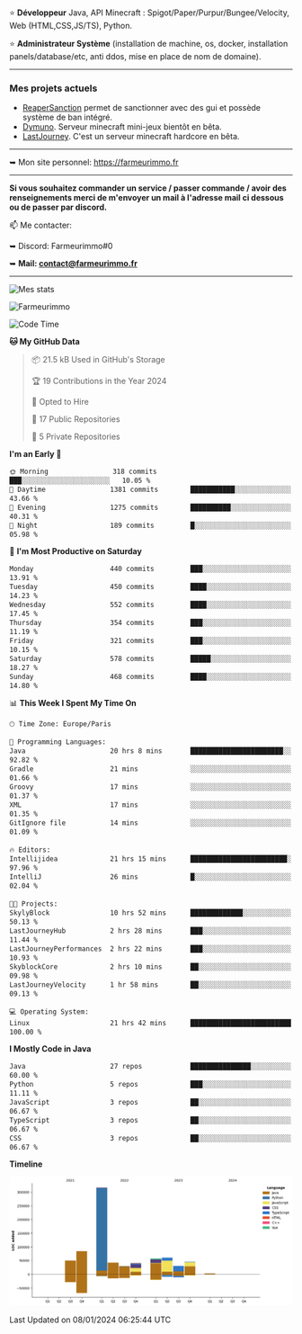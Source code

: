 ⭐ **Développeur** Java, API Minecraft : Spigot/Paper/Purpur/Bungee/Velocity, Web (HTML,CSS,JS/TS), Python.

⭐ **Administrateur Système** (installation de machine, os, docker, installation panels/database/etc, anti ddos, mise en place de nom de domaine).

---

### Mes projets actuels
- [ReaperSanction](https://www.spigotmc.org/resources/reapersanction.89580/) permet de sanctionner avec des gui et possède système de ban intégré.
- [Dymuno](https://discord.gg/dymuno-community-986460742293282886). Serveur minecraft mini-jeux bientôt en bêta.
- [LastJourney](https://lastjourney.fr). C'est un serveur minecraft hardcore en bêta.

---

➥ Mon site personnel: https://farmeurimmo.fr

---

**Si vous souhaitez commander un service / passer commande / avoir des renseignements merci de m'envoyer un mail à l'adresse mail ci dessous ou de passer par discord.**

📫 Me contacter:
 
   ➥ Discord: Farmeurimmo#0
   
   ➥ **Mail: contact@farmeurimmo.fr**

---

![Mes stats](https://github-readme-stats.farmeurimmo.fr/api?username=Farmeurimmo&count_private=true&show_icons=true&theme=radical)

<img src="https://komarev.com/ghpvc/?username=Farmeurimmo" alt="Farmeurimmo" />

<!--START_SECTION:waka-->
![Code Time](http://img.shields.io/badge/Code%20Time-1%2C107%20hrs%2021%20mins-blue)

**🐱 My GitHub Data** 

> 📦 21.5 kB Used in GitHub's Storage 
 > 
> 🏆 19 Contributions in the Year 2024
 > 
> 💼 Opted to Hire
 > 
> 📜 17 Public Repositories 
 > 
> 🔑 5 Private Repositories 
 > 
**I'm an Early 🐤** 

```text
🌞 Morning                318 commits         ███░░░░░░░░░░░░░░░░░░░░░░   10.05 % 
🌆 Daytime                1381 commits        ███████████░░░░░░░░░░░░░░   43.66 % 
🌃 Evening                1275 commits        ██████████░░░░░░░░░░░░░░░   40.31 % 
🌙 Night                  189 commits         █░░░░░░░░░░░░░░░░░░░░░░░░   05.98 % 
```
📅 **I'm Most Productive on Saturday** 

```text
Monday                   440 commits         ███░░░░░░░░░░░░░░░░░░░░░░   13.91 % 
Tuesday                  450 commits         ████░░░░░░░░░░░░░░░░░░░░░   14.23 % 
Wednesday                552 commits         ████░░░░░░░░░░░░░░░░░░░░░   17.45 % 
Thursday                 354 commits         ███░░░░░░░░░░░░░░░░░░░░░░   11.19 % 
Friday                   321 commits         ███░░░░░░░░░░░░░░░░░░░░░░   10.15 % 
Saturday                 578 commits         █████░░░░░░░░░░░░░░░░░░░░   18.27 % 
Sunday                   468 commits         ████░░░░░░░░░░░░░░░░░░░░░   14.80 % 
```


📊 **This Week I Spent My Time On** 

```text
🕑︎ Time Zone: Europe/Paris

💬 Programming Languages: 
Java                     20 hrs 8 mins       ███████████████████████░░   92.82 % 
Gradle                   21 mins             ░░░░░░░░░░░░░░░░░░░░░░░░░   01.66 % 
Groovy                   17 mins             ░░░░░░░░░░░░░░░░░░░░░░░░░   01.37 % 
XML                      17 mins             ░░░░░░░░░░░░░░░░░░░░░░░░░   01.35 % 
GitIgnore file           14 mins             ░░░░░░░░░░░░░░░░░░░░░░░░░   01.09 % 

🔥 Editors: 
Intellijidea             21 hrs 15 mins      ████████████████████████░   97.96 % 
IntelliJ                 26 mins             █░░░░░░░░░░░░░░░░░░░░░░░░   02.04 % 

🐱‍💻 Projects: 
SkylyBlock               10 hrs 52 mins      █████████████░░░░░░░░░░░░   50.13 % 
LastJourneyHub           2 hrs 28 mins       ███░░░░░░░░░░░░░░░░░░░░░░   11.44 % 
LastJourneyPerformances  2 hrs 22 mins       ███░░░░░░░░░░░░░░░░░░░░░░   10.93 % 
SkyblockCore             2 hrs 10 mins       ██░░░░░░░░░░░░░░░░░░░░░░░   09.98 % 
LastJourneyVelocity      1 hr 58 mins        ██░░░░░░░░░░░░░░░░░░░░░░░   09.13 % 

💻 Operating System: 
Linux                    21 hrs 42 mins      █████████████████████████   100.00 % 
```

**I Mostly Code in Java** 

```text
Java                     27 repos            ███████████████░░░░░░░░░░   60.00 % 
Python                   5 repos             ███░░░░░░░░░░░░░░░░░░░░░░   11.11 % 
JavaScript               3 repos             ██░░░░░░░░░░░░░░░░░░░░░░░   06.67 % 
TypeScript               3 repos             ██░░░░░░░░░░░░░░░░░░░░░░░   06.67 % 
CSS                      3 repos             ██░░░░░░░░░░░░░░░░░░░░░░░   06.67 % 
```



**Timeline**

![Lines of Code chart](https://raw.githubusercontent.com/Farmeurimmo/Farmeurimmo/main/assets/bar_graph.png)


 Last Updated on 08/01/2024 06:25:44 UTC
<!--END_SECTION:waka-->
